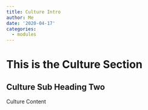 ```yaml
---
title: Culture Intro
author: Me 
date: '2020-04-17'
categories:
  - modules
---
```


# This is the Culture Section

## Culture Sub Heading Two

Culture Content